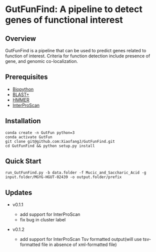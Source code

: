 # GutFunFind: A pipeline to detect genes of functional interest

## Overview
  GutFunFind is a pipeline that can be used to predict genes related to function of interest.
  Criteria for function detection include presence of gene, and genomic co-localization.

## Prerequisites
+ [Biopython](https://biopython.org/)
+ [BLAST+](https://ftp.ncbi.nlm.nih.gov/blast/executables/blast+/LATEST/)
+ [HMMER](http://eddylab.org/software/hmmer/hmmer.tar.gz)
+ [InterProScan](https://github.com/ebi-pf-team/interproscan)

## Installation

```
conda create -n GutFun python=3
conda activate GutFun
git clone git@github.com:XiaofangJ/GutFunFind.git
cd GutFunFind && python setup.py install
```

## Quick Start
```
run_GutFunFind.py -b data.folder -f Mucic_and_Saccharic_Acid -g input.folder/MGYG-HGUT-02439 -o output.folder/prefix
```

## Updates

* v0.1.1
    * add support for InterProScan
    * fix bug in cluster label

* v0.1.2
    * add support for InterProScan Tsv formatted output(will use tsv-formatted file in absence of xml-formatted file)
